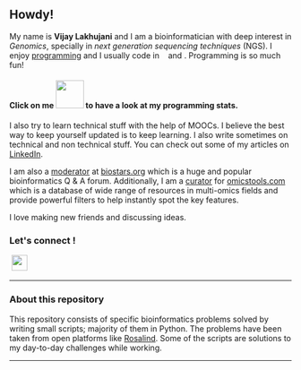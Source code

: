 ## Howdy!

My name is **Vijay Lakhujani** and I am a bioinformatician with deep interest in *Genomics*, specially in *next generation sequencing techniques* (NGS). I enjoy [programming](http://rosalind.info/users/lakhujanivijay2/) and I usually code in <a href="https://sourcerer.io/lakhujanivijay"><img src="https://img.shields.io/badge/Python-183%20commits-orange.svg" alt=""></a>  <a href="https://sourcerer.io/lakhujanivijay"><img src="https://img.shields.io/badge/Perl-36%20commits-orange.svg" alt=""></a> <a href="https://sourcerer.io/lakhujanivijay"><img src="https://img.shields.io/badge/R-28%20commits-orange.svg" alt=""></a> and <a href="https://sourcerer.io/lakhujanivijay"><img src="https://img.shields.io/badge/Shell-44%20commits-orange.svg" alt=""></a>. Programming is so much fun!

#### Click on me <a href="https://sourcerer.io/lakhujanivijay"><img src="https://avatars3.githubusercontent.com/u/9314053?v=4" height="50px" width="50px" alt=""/></a> to have a look at my programming stats.

I also try to learn technical stuff with the help of MOOCs. I believe the best way to keep yourself updated is to keep learning. I also write sometimes on technical and non technical stuff. You can check out some of my articles on <a href="https://www.linkedin.com/in/lakhujanivijay/detail/recent-activity/posts/">LinkedIn</a>.</li>

I am also a [moderator](https://www.biostars.org/u/26377/) at [biostars.org](https://www.biostars.org) which is a huge and popular bioinformatics Q & A forum. Additionally, I am a [curator](https://omictools.com/community) for [omicstools.com](https://omictools.com) which is a database of wide range of resources in multi-omics fields and provide powerful filters to help instantly spot the key features.

I love making new friends and discussing ideas.
### Let's connect !

<p><a  /></a><a href="https://in.linkedin.com/in/lakhujanivijay"><img alt="" src="https://github.com/Xcelris-Labs-Ltd/Publication-ready-taxonomic-charts-from-QIIME/blob/master/supplementary_files/LinkedIn.png?raw=true" /></a><a href="http://www.twitter.com/vijay_lakhujani"><img alt="" src="http://i.imgur.com/tXSoThF.png" /></a><a href="http://www.facebook.com/mylifepages"><img alt="" src="http://i.imgur.com/P3YfQoD.png" /></a><a href="https://plus.google.com/+VIJAYLAKHUJANI"><img alt="" src="http://i.imgur.com/yCsTjba.png" /></a> <a href="https://github.com/lakhujanivijay"><img alt="" src="https://assets-cdn.github.com/favicon.ico" style="height:28px; width:28px" /></a>&nbsp;</p> 

---------

### About this repository

This repository consists of specific bioinformatics problems solved by writing small scripts; majority of them in Python. The problems have been taken from open platforms like [Rosalind](http://rosalind.info/problems). Some of the scripts are solutions to my day-to-day challenges while working. 

----

